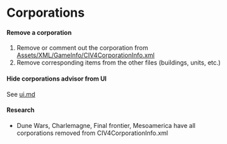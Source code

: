 # Corporations

#### Remove a corporation

1. Remove or comment out the corporation from [Assets/XML/GameInfo/CIV4CorporationInfo.xml](../src/Assets/XML/GameInfo/CIV4CorporationInfo.xml)
1. Remove corresponding items from the other files (buildings, units, etc.)

#### Hide corporations advisor from UI

See [ui.md](ui.md)

#### Research

- Dune Wars, Charlemagne, Final frontier, Mesoamerica have all corporations removed from CIV4CorporationInfo.xml
